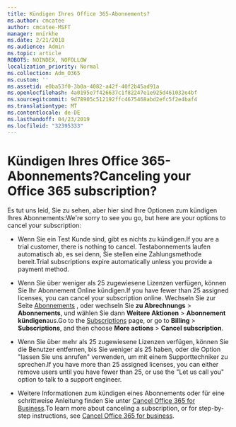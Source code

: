 ```yaml
---
title: Kündigen Ihres Office 365-Abonnements?
ms.author: cmcatee
author: cmcatee-MSFT
manager: mnirkhe
ms.date: 2/21/2018
ms.audience: Admin
ms.topic: article
ROBOTS: NOINDEX, NOFOLLOW
localization_priority: Normal
ms.collection: Adm_O365
ms.custom: ''
ms.assetid: e0ba53f0-3b0a-4082-a42f-40f2b45ad91a
ms.openlocfilehash: 4a0195e7f426637c1f82247e1e925d461032e4bf
ms.sourcegitcommit: 9d78905c512192ffc4675468abd2efc5f2e4baf4
ms.translationtype: MT
ms.contentlocale: de-DE
ms.lasthandoff: 04/23/2019
ms.locfileid: "32395333"
---
```

# <a name="canceling-your-office-365-subscription"></a><span data-ttu-id="d41ef-102">Kündigen Ihres Office 365-Abonnements?</span><span class="sxs-lookup"><span data-stu-id="d41ef-102">Canceling your Office 365 subscription?</span></span>

<span data-ttu-id="d41ef-103">Es tut uns leid, Sie zu sehen, aber hier sind Ihre Optionen zum kündigen Ihres Abonnements:</span><span class="sxs-lookup"><span data-stu-id="d41ef-103">We're sorry to see you go, but here are your options to cancel your subscription:</span></span>
  
- <span data-ttu-id="d41ef-104">Wenn Sie ein Test Kunde sind, gibt es nichts zu kündigen.</span><span class="sxs-lookup"><span data-stu-id="d41ef-104">If you are a trial customer, there is nothing to cancel.</span></span> <span data-ttu-id="d41ef-105">Testabonnements laufen automatisch ab, es sei denn, Sie stellen eine Zahlungsmethode bereit.</span><span class="sxs-lookup"><span data-stu-id="d41ef-105">Trial subscriptions expire automatically unless you provide a payment method.</span></span>
    
- <span data-ttu-id="d41ef-106">Wenn Sie über weniger als 25 zugewiesene Lizenzen verfügen, können Sie Ihr Abonnement Online kündigen.</span><span class="sxs-lookup"><span data-stu-id="d41ef-106">If you have fewer than 25 assigned licenses, you can cancel your subscription online.</span></span> <span data-ttu-id="d41ef-107">Wechseln Sie zur Seite [Abonnements](https://go.microsoft.com/fwlink/p/?linkid=842054) , oder wechseln Sie **zu Abrechnungs** \> **Abonnements**, und wählen Sie dann **Weitere Aktionen** \> **Abonnement kündigen**aus.</span><span class="sxs-lookup"><span data-stu-id="d41ef-107">Go to the [Subscriptions](https://go.microsoft.com/fwlink/p/?linkid=842054) page, or go to **Billing** \> **Subscriptions**, and then choose **More actions** \> **Cancel subscription**.</span></span>
    
- <span data-ttu-id="d41ef-108">Wenn Sie über mehr als 25 zugewiesene Lizenzen verfügen, können Sie die Benutzer entfernen, bis Sie weniger als 25 haben, oder die Option "lassen Sie uns anrufen" verwenden, um mit einem Supporttechniker zu sprechen.</span><span class="sxs-lookup"><span data-stu-id="d41ef-108">If you have more than 25 assigned licenses, you can either remove users until you have fewer than 25, or use the "Let us call you" option to talk to a support engineer.</span></span>
    
- <span data-ttu-id="d41ef-109">Weitere Informationen zum kündigen eines Abonnements oder für eine schrittweise Anleitung finden Sie unter [Cancel Office 365 for Business](https://support.office.com/article/b1bc0bef-4608-4601-813a-cdd9f746709a).</span><span class="sxs-lookup"><span data-stu-id="d41ef-109">To learn more about canceling a subscription, or for step-by-step instructions, see [Cancel Office 365 for business](https://support.office.com/article/b1bc0bef-4608-4601-813a-cdd9f746709a).</span></span>
    

